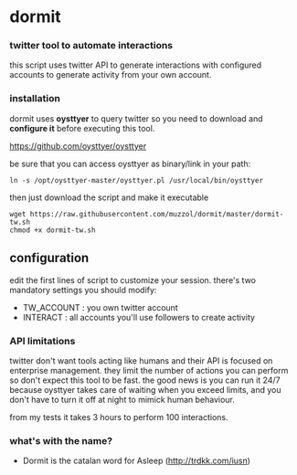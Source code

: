 # dormit
### twitter tool to automate interactions ###

this script uses twitter API to generate interactions with configured accounts to generate activity from your own account.

### installation ###
dormit uses **oysttyer** to query twitter so you need to download and **configure it** before executing this tool.

https://github.com/oysttyer/oysttyer

be sure that you can access oysttyer as binary/link in your path:

    ln -s /opt/oysttyer-master/oysttyer.pl /usr/local/bin/oysttyer

then just download the script and make it executable

    wget https://raw.githubusercontent.com/muzzol/dormit/master/dormit-tw.sh
    chmod +x dormit-tw.sh


## configuration ##
edit the first lines of script to customize your session.
there's two mandatory settings you should modify:
* TW_ACCOUNT : you own twitter account
* INTERACT : all accounts you'll use followers to create activity

### API limitations ###
twitter don't want tools acting like humans and their API is focused on enterprise management.
they limit the number of actions you can perform so don't expect this tool to be fast.
the good news is you can run it 24/7 because oysttyer takes care of waiting when you exceed limits, and you don't have to turn it off at night to mimick human behaviour.

from my tests it takes 3 hours to perform 100 interactions.


### what's with the name? ###
* Dormit is the catalan word for Asleep (http://trdkk.com/iusn)
